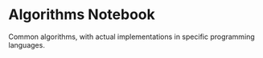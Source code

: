# Algorithms Notebook

Common algorithms, with actual implementations in specific programming languages.
